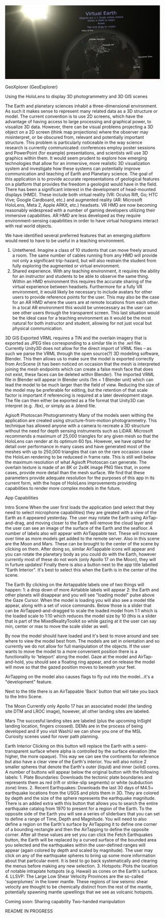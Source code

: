 ﻿![Alt text](/RepoFiles/VEscreenshot.PNG?raw=true "TitleScreenshot")

GeoXplorer (GeoExplorer)

Using the HoloLens to display 3D photogrammetry and 3D GIS scenes

The Earth and planetary sciences inhabit a three-dimensional environment. As such it makes sense to represent many related data as a 3D structure or model. The current convention is to use 2D screens, which have the advantage of having access to large processing and graphical power, to visualize 3D data. However, there can be visual problems projecting a 3D object on a 2D screen (think map projections) where the observer may misinterpret, or be obscured from, relevant and potentially important structure. This problem is particularly noticeable in the way science research is currently communicated: conferences employ poster sessions and PowerPoint (for example) presentations, and scientists will use 3D graphics within them. It would seem prudent to explore how emerging technologies that allow for an immersive, more realistic 3D visualization system and investigate how these systems can potentially improve communication and teaching of Earth and Planetary science. The goal of this application is to provide accurate representations of geological features on a platform that provides the freedom a geologist would have in the field.
There has been a significant interest in the development of head-mounted displays (HMD). These include both virtual reality (VR: Oculus Rift, Go; HTC Vive; Google Cardboard, etc.) and augmented reality (AR: Microsoft HoloLens, Meta 2, Apple ARKit, etc.) headsets. VR HMD are now becoming reasonably widespread with a number of gaming developers utilizing their immersive capabilities. AR HMD are less developed as they require environment-sensing capabilities in order to have virtual holograms interact with real world objects.

We have identified several preferred features that an emerging platform would need to have to be useful in a teaching environment.
1.	Untethered. Imagine a class of 10 students that can move freely around a room. The same number of cables running from any HMD will provide not only a significant trip-hazard, but will also restrain the student from fully exploring the augmented or virtual environment.
2.	Shared experience. With any teaching environment, it requires the ability for an instructor and students to be able to observe the same thing. Within an HMD environment this requires the accurate sharing of the virtual experience between headsets. Furthermore for a fully VR environment, it would likely be necessary to include avatars for other users to provide reference points for the user. This may also be the case for an AR HMD where the users are at remote locations from each other. In a local AR environment this would be unnecessary as the user can see other users through the transparent screen. This last situation would be the ideal case for a teaching environment as it would be the most natural for both instructor and student, allowing for not just vocal but physical communication.

3D GIS
Exported VRML requires a TIN and the overlain imagery that is exported as JPEG tiles corresponding to a similar tile in the .wrl file. Currently Unity3D does not allow for the direct import of VRML files – as such we parse the VRML through the open source(?) 3D modeling software, Blender. This then allows us to make sure the model is exported correctly from ArcScene (it has been noticed on occasion that the mesh is interpreted joining the mesh endpoints which can create a false mesh face that does not exist, these faces can be deleted within Blender). The imported VRML file in Blender will appear in Blender units (1m = 1 Blender unit) which can lead the model to be much larger than the field of view. Reducing the size of the model may be preferable for editing, but the retention of that scale factor is important if referencing is required at a later development stage. The file can then either be exported as a file format that Unity3D can interpret (e.g. .fbx), or simply as a .blend file.

Agisoft Photoscan Photogrammetry
Many of the models seen withing the application are created using structure-from-motion photogrammetry. This technique has allowed anyone with a camera to recreate a 3D structure without the need for depth sensing instruments such as LiDAR. Microsoft recommends a maximum of 25,000 triangles for any given mesh so that the HoloLens can render at its optimum 60 fps. However, we have opted for detail over performance in many cases and have generated most of the meshes with up to 250,000 triangles that can on the rare occasion cause the HoloLen rendering to be reduceed in frame rate. This is still well below the maximum resolution of what Agisoft Photoscan can generate. The overlain texture is made of an 8K or 2x4K image PNG files that, in some cases, provide more detail than the mesh surface. We find that these parameters provide adequate resolution for the purposes of this app in its current form, with the hope of HoloLens improvements providing capabilities to render more complex models in the future.

App Capabilities

Intro Scene
When the user first loads the application (and select that they need to select microphone capabilities) they are greated with a view of the Earth as it appeared yesterday. The user may rotate the Earth using AirTap-and-drag, and moving closer to the Earth will remove the cloud layer and the user can see an image of the surface of the Earth and the seafloor. A number of labels also will appear with AirTappable text. These will increase over time as more models get added to the remote server. Also in this scene are the Moon and Mars. These can be brought to the center of the scene by clicking on them. After doing so, similar AirTappable icons will appear and you can rotate the planetary body as you could do with the Earth, however currently most of these do not work (only Apollo 17 on the Moon), they will in furture updates! Finally there is also a button next to the app title labelled "Earth Interior". It's best to select this when the Earth is in the center of the scene.

The Earth
By clicking on the Airtappable labels one of two things will happen:
	1: a drop down of more Airtabble labels will appear
	2: the Earth and other planets will disappear and you will see "loading model" pulse above the Gaze Cursor.
When the model is loading you will also see a model title appear, along with a set of voice commands. Below those is a slider that can be AirTapped-and-dragged to scale the loaded model from 1:1 which is the loaded scale to 1:10 which reduces the model size by 10 (this is a slider that is part of the MixedRealityToolkit so while gazing at it the user can say min, center or max to move the scale slider as well.

By now the model should have loaded and it's best to move around and see where to view the model best from. The models are set in orientation and so currently we do not allow for full manipulation of the objects. If the user wants to move the model to a more convenient position there is a functionality to 'teleport' along the model. Gaze at the model and AirTap-and-hold, you should see a floating ring appear, and on release the model will move so that the gazed position moves to beneath your feet.

AirTapping on the model also causes flags to fly out into the model...it's a "development" feature.

Next to the title there is an AirTappable 'Back' button that will take you back to the Intro Scene.

The Moon
Currently only Apollo 17 has an associated model (the landing site DTM and LROC image), however, all other landing sites are labeled.

Mars
The succesful landing sites are labeled (plus the upcoming InSight landing location, fingers crossed). DEMs are in the process of being developed and if you visit WashU we can show you one of the MSL Curiosity scenes used for rover path planning.

Earth Interior
Clicking on this button will replace the Earth with a semi-transparent surface where alpha is controlled by the surface elevation (the higher, the more opaque). This way we can see the continents for reference but also have a clear view of the Earth's interior. You will also notice 2 smaller spheres that denote the Earth's outer (liquid) and inner (solid) cores. A number of buttons will appear below the original button with the following labels:
	1. Plate Boundaries: Downloads the tectonic plate boundaries and represents them as red (rift or strike-slip segments) or white (subduction zone) lines.
	2. Recent Earthquakes: Downloads the last 30 days of M4.5+ earthquake locations from the USGS and plots them in 3D. They are colored by depth and the size of the sphere represents the earthquake magnitude.
		There is an added extra with this button that allows you to search the entire earthquake catalog from 1970 to present for a region of the Earth. To the opposite side of the Earth you will see a series of sliderbars that you can set to define a range of Time, Depth and Magnitude. You will need to also define a region on the Earth's surface by AirTapping it to define one corner of a bounding rectangle and then the AirTapping to define the opposite corner. After all these values are set you can click the Fetch Earthquakes button, the Earth will be replaced by a curved surface of the bounded area you selected and the earthquakes within the user-defined ranges will appear (again colored by depth and scaled by magnitude). The user may click on any of the earthquake spheres to bring up some more information about that particular event. It is best to go back systematically and clearing the menus before making any new selection.
	3. Hotspots: Plots the location of notable intraplate hotspots (e.g. Hawaii) as cones on the Earth's surface.
	4. LLSVP: The Large Low Shear Velocity Provinces are the so-called 'superplumes' in the lower mantle. These regions of low seismic shear velocity are thought to be chemically distinct from the rest of the mantle, potentially spawning mantle upwellings that we see as volcanic hotspots.

Coming soon:
Sharing capability
Two-handed manipulation

README IN PROGRESS